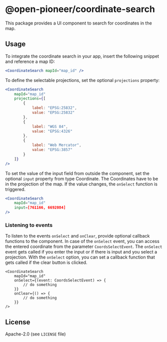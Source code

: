 # @open-pioneer/coordinate-search

This package provides a UI component to search for coordinates in the map.

## Usage

To integrate the coordinate search in your app, insert the following snippet and reference a map ID:

```jsx
<CoordinateSearch mapId="map_id" />
```

To define the selectable projections, set the optional `projections` property:

```jsx
<CoordinateSearch
    mapId="map_id"
    projections={[
        {
            label: "EPSG:25832",
            value: "EPSG:25832"
        },
        {
            label: "WGS 84",
            value: "EPSG:4326"
        },
        {
            label: "Web Mercator",
            value: "EPSG:3857"
        }
    ]}
/>
```

To set the value of the input field from outside the component,
set the optional `input` property from type Coordinate.
The Coordinates have to be in the projection of the map.
If the value changes, the `onSelect` function is triggered.

```jsx
<CoordinateSearch
    mapId="map_id"
    input=[761166, 6692084]
/>
```

### Listening to events

To listen to the events `onSelect` and `onClear`, provide optional callback functions to the component.
In case of the `onSelect` event, you can access the entered coordinate from the parameter `CoordsSelectEvent`. The `onSelect` event gets called if you enter the input or if there is input and you select a projection.
With the `onSelect` option, you can set a callback function that gets called if the clear button is clicked.

```tsx
<CoordinateSearch
    mapId="map_id"
    onSelect={(event: CoordsSelectEvent) => {
        // do something
    }}
    onClear={() => {
        // do something
    }}
/>
```

## License

Apache-2.0 (see `LICENSE` file)
